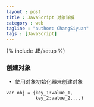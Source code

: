 ```yaml
---
layout : post
title : JavaScript 对象详解
category : web
tagline : "author: ChangSiyuan"
tags : [JavaScript]
---
```

{% include JB/setup %}

### 创建对象
- 使用对象初始化器来创建对象

```
var obj = {key_1:value_1,
           key_2:value_2,...}
```
